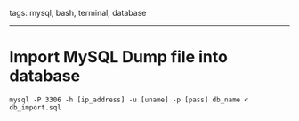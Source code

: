 tags: mysql, bash, terminal, database

---

# Import MySQL Dump file into  database

```mysql
mysql -P 3306 -h [ip_address] -u [uname] -p [pass] db_name < db_import.sql	
```


